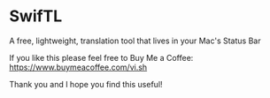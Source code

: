 # SwifTL
A free, lightweight, translation tool that lives in your Mac's Status Bar

If you like this please feel free to Buy Me a Coffee: https://www.buymeacoffee.com/vi.sh

Thank you and I hope you find this useful!
